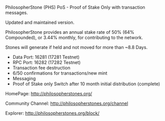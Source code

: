 PhilosopherStone (PHS) PoS - Proof of Stake Only with transaction messages.

Updated and maintained version.

PhilosopherStone provides an annual stake rate of 50% (64% Compounded), or 3.44% monthly, for contributing to the network.

Stones will generate if held and not moved for more than ~8.8 Days.

   - Data Port: 16281 (17281 Testnet)
   - RPC Port: 16282 (17282 Testnet)
   - Transaction fee destruction
   - 6/50 confirmations for transactions/new mint
   - Messaging
   - Proof of Stake only Switch after 10 month initial distribution (complete)


HomePage: http://philosopherstones.org/

Community Channel: http://philosopherstones.org/channel

Explorer: http://philosopherstones.org/block/
